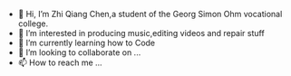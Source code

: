 - 👋 Hi, I’m Zhi Qiang Chen,a student of the Georg Simon Ohm vocational college.
- 👀 I’m interested in producing music,editing videos and repair stuff
- 🌱 I’m currently learning how to Code 
- 💞️ I’m looking to collaborate on ...
- 📫 How to reach me ...

<!---
Zhiqiangc67/Zhiqiangc67 is a ✨ special ✨ repository because its `README.md` (this file) appears on your GitHub profile.
You can click the Preview link to take a look at your changes.
--->
